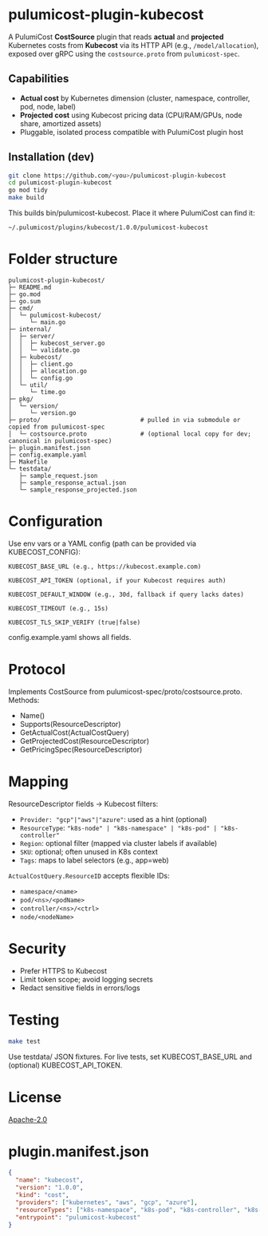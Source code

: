 # pulumicost-plugin-kubecost

A PulumiCost **CostSource** plugin that reads **actual** and **projected** Kubernetes costs from **Kubecost** via its HTTP API (e.g., `/model/allocation`), exposed over gRPC using the `costsource.proto` from `pulumicost-spec`.

## Capabilities

- **Actual cost** by Kubernetes dimension (cluster, namespace, controller, pod, node, label)
- **Projected cost** using Kubecost pricing data (CPU/RAM/GPUs, node share, amortized assets)
- Pluggable, isolated process compatible with PulumiCost plugin host

## Installation (dev)

```bash
git clone https://github.com/<you>/pulumicost-plugin-kubecost
cd pulumicost-plugin-kubecost
go mod tidy
make build
```

This builds bin/pulumicost-kubecost. Place it where PulumiCost can find it:

```text
~/.pulumicost/plugins/kubecost/1.0.0/pulumicost-kubecost
```

# Folder structure
```text
pulumicost-plugin-kubecost/
├─ README.md
├─ go.mod
├─ go.sum
├─ cmd/
│  └─ pulumicost-kubecost/
│     └─ main.go
├─ internal/
│  ├─ server/
│  │  ├─ kubecost_server.go
│  │  └─ validate.go
│  ├─ kubecost/
│  │  ├─ client.go
│  │  ├─ allocation.go
│  │  └─ config.go
│  └─ util/
│     └─ time.go
├─ pkg/
│  └─ version/
│     └─ version.go
├─ proto/                            # pulled in via submodule or copied from pulumicost-spec
│  └─ costsource.proto               # (optional local copy for dev; canonical in pulumicost-spec)
├─ plugin.manifest.json
├─ config.example.yaml
├─ Makefile
└─ testdata/
   ├─ sample_request.json
   ├─ sample_response_actual.json
   └─ sample_response_projected.json
```
# Configuration
Use env vars or a YAML config (path can be provided via KUBECOST_CONFIG):
```text
KUBECOST_BASE_URL (e.g., https://kubecost.example.com)

KUBECOST_API_TOKEN (optional, if your Kubecost requires auth)

KUBECOST_DEFAULT_WINDOW (e.g., 30d, fallback if query lacks dates)

KUBECOST_TIMEOUT (e.g., 15s)

KUBECOST_TLS_SKIP_VERIFY (true|false)
```

config.example.yaml shows all fields.

# Protocol
Implements CostSource from pulumicost-spec/proto/costsource.proto. Methods:

* Name()
* Supports(ResourceDescriptor)
* GetActualCost(ActualCostQuery)
* GetProjectedCost(ResourceDescriptor)
* GetPricingSpec(ResourceDescriptor)


# Mapping
ResourceDescriptor fields → Kubecost filters:

* `Provider: "gcp"|"aws"|"azure"`: used as a hint (optional)
* `ResourceType`: `"k8s-node" | "k8s-namespace" | "k8s-pod" | "k8s-controller"`
* `Region`: optional filter (mapped via cluster labels if available)
* `SKU`: optional; often unused in K8s context
* `Tags`: maps to label selectors (e.g., app=web)

`ActualCostQuery.ResourceID` accepts flexible IDs:

* `namespace/<name>`
* `pod/<ns>/<podName>`
* `controller/<ns>/<ctrl>`
* `node/<nodeName>`

# Security

* Prefer HTTPS to Kubecost
* Limit token scope; avoid logging secrets
* Redact sensitive fields in errors/logs

# Testing
```bash
make test
```
Use testdata/ JSON fixtures. For live tests, set KUBECOST_BASE_URL and (optional) KUBECOST_API_TOKEN.

# License
[Apache-2.0](LICENSE)

# plugin.manifest.json

```json
{
  "name": "kubecost",
  "version": "1.0.0",
  "kind": "cost",
  "providers": ["kubernetes", "aws", "gcp", "azure"],
  "resourceTypes": ["k8s-namespace", "k8s-pod", "k8s-controller", "k8s-node"],
  "entrypoint": "pulumicost-kubecost"
}
